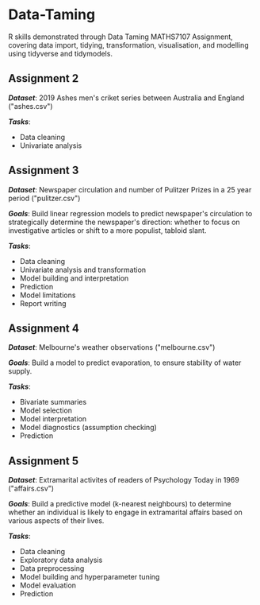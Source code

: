 # Data-Taming
R skills demonstrated through Data Taming MATHS7107 Assignment, covering data import, tidying, transformation, visualisation, and modelling using tidyverse and tidymodels.

## Assignment 2
***Dataset***: 2019 Ashes men's criket series between Australia and England ("ashes.csv")

***Tasks***:

- Data cleaning
- Univariate analysis

 
## Assignment 3
***Dataset***: Newspaper circulation and number of Pulitzer Prizes in a 25 year period ("pulitzer.csv")

***Goals***: Build linear regression models to predict newspaper's circulation to strategically determine the newspaper's direction: whether to focus on investigative articles or shift to a more populist, tabloid slant.

***Tasks***:

- Data cleaning
- Univariate analysis and transformation
- Model building and interpretation
- Prediction
- Model limitations
- Report writing

 
## Assignment 4
***Dataset***: Melbourne's weather observations ("melbourne.csv")

***Goals***: Build a model to predict evaporation, to ensure stability of water supply.

***Tasks***:

- Bivariate summaries
- Model selection
- Model interpretation
- Model diagnostics (assumption checking)
- Prediction

 
## Assignment 5
***Dataset***: Extramarital activites of readers of Psychology Today in 1969 ("affairs.csv")

***Goals***: Build a predictive model (k-nearest neighbours) to determine whether an individual is likely to engage in extramarital affairs based on various aspects of their lives.

***Tasks***:

- Data cleaning
- Exploratory data analysis
- Data preprocessing
- Model building and hyperparameter tuning
- Model evaluation
- Prediction
